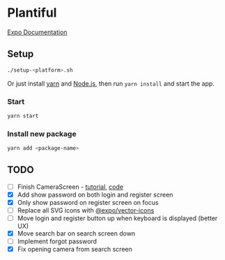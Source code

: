 # Plantiful

[Expo Documentation](https://docs.expo.dev/)

## Setup

```sh
./setup-<platform>.sh
```

Or just install [yarn](https://classic.yarnpkg.com/lang/en/docs/install) and [Node.js](https://nodejs.org), then run `yarn install` and start the app.

### Start

```sh
yarn start
```

### Install new package

```sh
yarn add <package-name>
```

## TODO

- [ ] Finish CameraScreen - [tutorial](https://www.freecodecamp.org/news/how-to-create-a-camera-app-with-expo-and-react-native/), [code](https://github.com/hayanisaid/expo-camera-tutorial/blob/master/App.tsx)
- [x] Add show password on both login and register screen
- [x] Only show password on register screen on focus
- [ ] Replace all SVG icons with [@expo/vector-icons](https://icons.expo.fyi)
- [ ] Move login and register button up when keyboard is displayed (better UX)
- [x] Move search bar on search screen down
- [ ] Implement forgot password
- [x] Fix opening camera from search screen
